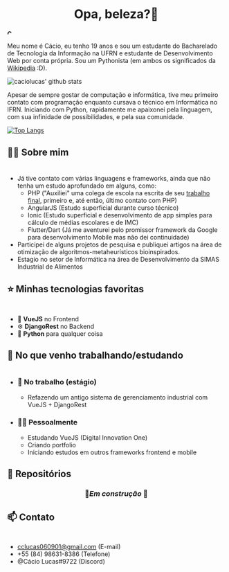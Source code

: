 
<h1 align="center">Opa, beleza?👋</h2>

<h4><a href="README_en.md"><img src="https://img.icons8.com/color/48/000000/usa-circular.png" style="width:10px" alt="Check it in English"/></a>
</h4> 
<!-- <img src="https://img.icons8.com/color/100/000000/brazil-circular.png"/>-->
Meu nome é Cácio, eu tenho 19 anos e sou um estudante do Bacharelado de Tecnologia da Informação na UFRN e estudante de Desenvolvimento Web por conta própria. Sou um Pythonista (em ambos os significados da <a href="https://en.wiktionary.org/wiki/Pythonist">Wikipedia</a> :D).



![caciolucas' github stats](https://github-readme-stats.vercel.app/api?username=caciolucas&count_private=true&show_icons=true&theme=tokyonight&locale=pt-br&include_all_commits=true)

Apesar de sempre gostar de computação e informática, tive meu primeiro contato com programação enquanto cursava o técnico em Informática no IFRN. Iniciando com Python, rapidamente me apaixonei pela linguagem, com sua infinidade de possibilidades, e pela sua comunidade. 

[![Top Langs](https://github-readme-stats.vercel.app/api/top-langs/?username=caciolucas&exclude_repo=ITP,infopolitizado&theme=tokyonight&locale=pt-br)](https://github.com/caciolucas/github-readme-stats)



<h2>🙎‍♂️ Sobre mim</h2>

#

- Já tive contato com várias linguagens e frameworks, ainda que não tenha um estudo aprofundado em alguns, como:
    - PHP ("Auxiliei" uma colega de escola na escrita de seu <a href="https://github.com/caciolucas/infopolitizado">trabalho final</a>, primeiro e, até então, último contato com PHP)
    - AngularJS (Estudo superficial durante curso técnico)
    - Ionic (Estudo superficial e desenvolvimento de app simples para cálculo de médias escolares e de IMC)
    - Flutter/Dart (Já me aventurei pelo promissor framework da Google para desenvolvimento Mobile mas não dei continuidade)
- Participei de alguns projetos de pesquisa e publiquei artigos na área de otimização de algoritmos-metaheurísticos bioinspirados.
- Estagio no setor de Informática na área de Desenvolvimento da SIMAS Industrial de Alimentos

<h2>⭐ Minhas tecnologias favoritas </h2>

#

- 🎨 <b>VueJS</b> no Frontend
- ⚙️ <b>DjangoRest</b> no Backend
- 🐍 <b>Python</b> para qualquer coisa


<h2>💼 No que venho trabalhando/estudando</h2>

#

- <h3>🏢 No trabalho (estágio)</h3>

    - Refazendo um antigo sistema de gerenciamento industrial com VueJS + DjangoRest

- <h3>🙋‍♂️ Pessoalmente</h3>

    - Estudando VueJS (Digital Innovation One)
    - Criando portfolio 
    - Iniciando estudos em outros frameworks frontend e mobile


<h2>🚀 Repositórios</h2>
<h3 align="center">🚧<i>Em construção</i> 🚧 </h3>


<h2>📫 Contato</h2>

#

 - cclucas060901@gmail.com (E-mail)
 - +55 (84) 98631-8386 (Telefone)
 - @Cácio Lucas#9722 (Discord)



<!-- <a href="https://icons8.com/icon/aRiu1GGi6Aoe/usa">Usa icon by Icons8</a>

<a href="https://icons8.com/icon/zHmH8HpOmM90/brazil">Brazil icon by Icons8</a> -->
